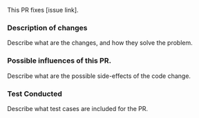 
This PR fixes [issue link]. 

### Description of changes
Describe what are the changes, and how they solve the problem.

### Possible influences of this PR.
Describe what are the possible side-effects of the code change.

### Test Conducted
Describe what test cases are included for the PR.
